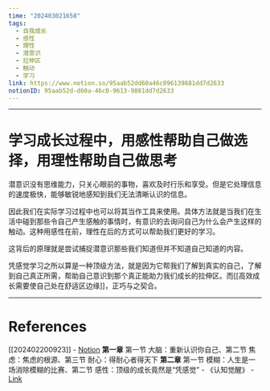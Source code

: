 ```yaml
---
time: "202403021658"
tags:
  - 自我成长
  - 感性
  - 理性
  - 潜意识
  - 拉伸区
  - 触动
  - 学习
link: https://www.notion.so/95aab52dd60a46c096139881dd7d2633
notionID: 95aab52d-d60a-46c0-9613-9881dd7d2633
---
```


--- 
# 学习成长过程中，用感性帮助自己做选择，用理性帮助自己做思考

潜意识没有思维能力，只关心眼前的事物，喜欢及时行乐和享受。但是它处理信息的速度极快，能够敏锐地感知到我们无法清晰认识的信息。

因此我们在实际学习过程中也可以将其当作工具来使用。具体方法就是当我们在生活中碰到那些令自己产生感触的事情时，有意识的去询问自己为什么会产生这样的触动。这种用感性在前，理性在后的方式可以帮助我们更好的学习。

这背后的原理就是尝试捕捉潜意识那些我们知道但并不知道自己知道的内容。

凭感觉学习之所以算是一种顶级方法，就是因为它帮我们了解到真实的自己，了解到自己真正所需，帮助自己意识到那个真正能助力我们成长的拉伸区。而[[高效成长需要使自己处在舒适区边缘]]，正巧与之契合。

---
# References

[[202402200923]] - [Notion](https://www.notion.so/202402200923-301a1cb473ea46eea57cd799e81c6f47?pvs=4)
**第一章** 第一节 大脑：重新认识你自己、第二节 焦虑：焦虑的根源、第三节 耐心：得耐心者得天下
**第二章** 第一节 模糊：人生是一场消除模糊的比赛、第二节 感性：顶级的成长竟然是“凭感觉” - 《认知觉醒》 - [Link](https://weread.qq.com/web/reader/6a732ce07201202c6a7b30akd67323c0227d67d8ab4fb04?)